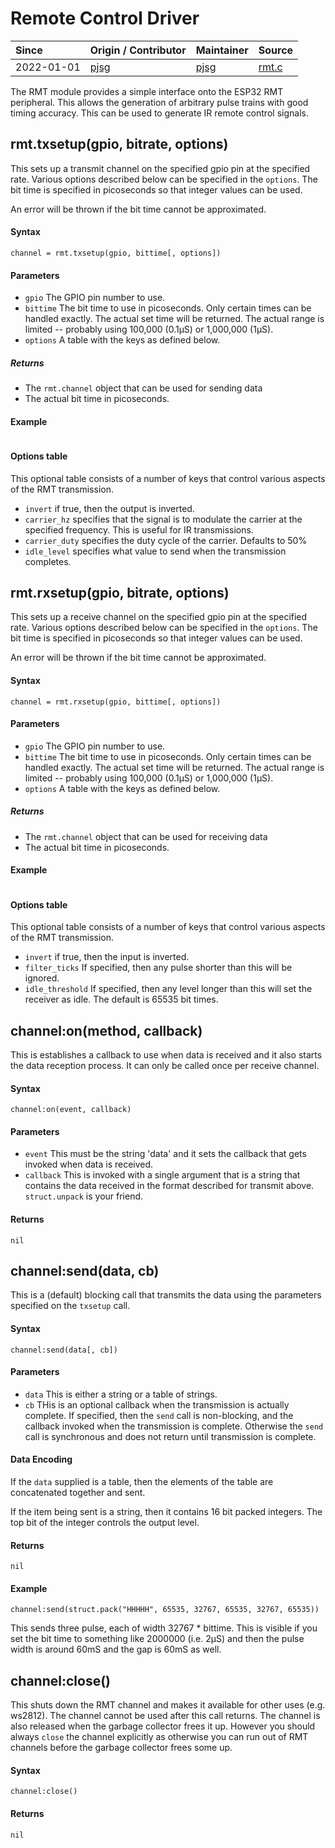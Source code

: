 # Remote Control Driver
| Since  | Origin / Contributor  | Maintainer  | Source  |
| :----- | :-------------------- | :---------- | :------ |
| 2022-01-01 | [pjsg](https://github.com/pjsg) | [pjsg](https://github.com/pjsg) | [rmt.c](../../components/modules/rmt.c)|

The RMT module provides a simple interface onto the ESP32 RMT peripheral. This allows the generation of
arbitrary pulse trains with good timing accuracy. This can be used to generate IR remote control signals.

## rmt.txsetup(gpio, bitrate, options)

This sets up a transmit channel on the specified gpio pin at the specified rate. Various options described below
can be specified in the `options`. The bit time is specified in picoseconds so that integer values can be used.

An error will be thrown if the bit time cannot be approximated.

#### Syntax
`channel = rmt.txsetup(gpio, bittime[, options])`

#### Parameters
- `gpio` The GPIO pin number to use.
- `bittime` The bit time to use in picoseconds. Only certain times can be handled exactly. The actual set time will be returned. The actual range is limited -- probably using 100,000 (0.1&micro;S) or 1,000,000 (1&micro;S).
- `options` A table with the keys as defined below.

##### Returns
- The `rmt.channel` object that can be used for sending data
- The actual bit time in picoseconds.

#### Example
```lua
```

#### Options table

This optional table consists of a number of keys that control various aspects of the RMT transmission.

- `invert` if true, then the output is inverted.
- `carrier_hz` specifies that the signal is to modulate the carrier at the specified frequency. This is useful for IR transmissions.
- `carrier_duty` specifies the duty cycle of the carrier. Defaults to 50%
- `idle_level` specifies what value to send when the transmission completes.

## rmt.rxsetup(gpio, bitrate, options)

This sets up a receive channel on the specified gpio pin at the specified rate. Various options described below
can be specified in the `options`. The bit time is specified in picoseconds so that integer values can be used.

An error will be thrown if the bit time cannot be approximated.

#### Syntax
`channel = rmt.rxsetup(gpio, bittime[, options])`

#### Parameters
- `gpio` The GPIO pin number to use.
- `bittime` The bit time to use in picoseconds. Only certain times can be handled exactly. The actual set time will be returned. The actual range is limited -- probably using 100,000 (0.1&micro;S) or 1,000,000 (1&micro;S).
- `options` A table with the keys as defined below.

##### Returns
- The `rmt.channel` object that can be used for receiving data
- The actual bit time in picoseconds.

#### Example
```lua
```

#### Options table

This optional table consists of a number of keys that control various aspects of the RMT transmission.

- `invert` if true, then the input is inverted.
- `filter_ticks` If specified, then any pulse shorter than this will be ignored.
- `idle_threshold` If specified, then any level longer than this will set the receiver as idle. The default is 65535 bit times.


## channel:on(method, callback)

This is establishes a callback to use when data is received and it also starts the data reception process. It can only be called once per receive
channel.

#### Syntax
`channel:on(event, callback)`

#### Parameters
- `event` This must be the string 'data' and it sets the callback that gets invoked when data is received.
- `callback` This is invoked with a single argument that is a string that contains the data received in the format described for transmit above. `struct.unpack` is your friend.

#### Returns
`nil`

## channel:send(data, cb)

This is a (default) blocking call that transmits the data using the parameters specified on the `txsetup` call.

#### Syntax
`channel:send(data[, cb])`

#### Parameters
- `data` This is either a string or a table of strings.
- `cb` THis is an optional callback when the transmission is actually complete. If specified, then the `send` call is non-blocking, and the callback invoked when the transmission is complete. Otherwise the `send` call is synchronous and does not return until transmission is complete.

#### Data Encoding

If the `data` supplied is a table, then the elements of the table are concatenated together and sent.

If the item being sent is a string, then it contains 16 bit packed integers. The top bit of the integer controls the output level.


#### Returns
`nil`

#### Example

```
channel:send(struct.pack("HHHHH", 65535, 32767, 65535, 32767, 65535))
```
This sends three pulse, each of width 32767 * bittime. This is visible if you set the bit time to something like 2000000 (i.e. 2&micro;S) and then the pulse width is around 60mS and the gap is 60mS as well.

## channel:close()

This shuts down the RMT channel and makes it available for other uses (e.g. ws2812). The channel cannot be used after this call returns. The channel
is also released when the garbage collector frees it up. However you should always `close` the channel explicitly as otherwise you can run out of RMT channels
before the garbage collector frees some up.

#### Syntax
`channel:close()`

#### Returns
`nil`
